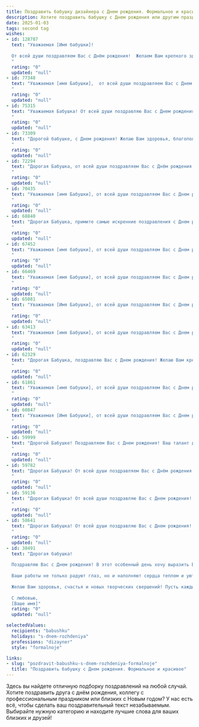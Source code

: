 ```yaml
---
title: Поздравить бабушку дизайнера c Днем рождения. Формальное и красивое
description: Хотите поздравить бабушку c Днем рождения или другим праздником? Наш ИИ создаст незабываемое поздравление, а вы обязательно выделитесь среди других.  
date: 2025-01-03
tags: second tag
wishes:
- id: 128787
  text: "Уважаемая [Имя бабушки]!
  
  От всей души поздравляем Вас с Днём рождения!  Желаем Вам крепкого здоровья,  неиссякаемого вдохновения и творческих успехов в Вашей деятельности дизайнера. Пусть каждый новый день дарит Вам радость,  уют и  окружение любящих людей. Счастья, благополучия и долгих лет жизни!
  "
  rating: "0"
  updated: "null"
- id: 77348
  text: "Уважаемая [имя Бабушки],  от всей души поздравляем Вас с Днем рождения! Желаем Вам крепкого здоровья,  творческих успехов в Вашей профессии дизайнера,  радости и  светлых мгновений в кругу близких.  Пусть  каждый день  будет наполнен  красотой и  гармонией, которую Вы сами создаете  в  жизни.
  "
  rating: "0"
  updated: "null"
- id: 75315
  text: "Уважаемая Бабушка! От всей души поздравляю Вас с Днем рождения! Желаю Вам крепкого здоровья, неиссякаемой энергии, вдохновения и новых творческих свершений в Вашей профессии дизайнера. Пусть каждый день будет наполнен радостью, теплом и любовью близких. Счастья Вам, дорогая Бабушка!
  "
  rating: "0"
  updated: "null"
- id: 73309
  text: "Дорогой бабушке, с Днем рождения! Желаю Вам здоровья, благополучия и вдохновения в вашем творчестве. Пусть ваша талантливая рука дизайнера продолжает создавать красоту в этом мире.
  "
  rating: "0"
  updated: "null"
- id: 72294
  text: "Дорогая Бабушка, от всей души поздравляем Вас с Днём рождения! Пусть Ваша жизнь будет наполнена яркими красками, как Ваши дизайнерские творения, а каждый день приносит новые творческие идеи и вдохновение! Желаем Вам крепкого здоровья, семейного благополучия и бесконечного счастья!
  "
  rating: "0"
  updated: "null"
- id: 70435
  text: "Уважаемая [имя Бабушки], от всей души поздравляем Вас с Днем рождения! Желаем Вам крепкого здоровья, творческого вдохновения, новых интересных проектов и ярких красок в жизни. Пусть каждый день будет наполнен радостью и вдохновляет на новые дизайнерские шедевры!
  "
  rating: "0"
  updated: "null"
- id: 68840
  text: "Дорогая Бабушка, примите самые искренние поздравления с Днем рождения! Желаю Вам крепкого здоровья, вдохновения в творчестве и радости от каждого прожитого дня. Пусть Ваши талантливые руки дизайнера продолжают создавать красоту и дарить людям позитивные эмоции. С днем рождения!
  "
  rating: "0"
  updated: "null"
- id: 67452
  text: "Уважаемая [имя бабушки], от всей души поздравляем Вас с Днем рождения! Желаем Вам крепкого здоровья, творческого вдохновения и неиссякаемой энергии в Вашей работе дизайнера. Пусть каждый день дарит Вам радость, а Ваша жизнь будет наполнена красотой и гармонией, которые Вы создаете своими руками.
  "
  rating: "0"
  updated: "null"
- id: 66469
  text: "Уважаемая [имя Бабушки], от всей души поздравляем Вас с Днем рождения! Желаем Вам крепкого здоровья, творческих успехов в Вашей профессии дизайнера, вдохновения и радости в каждом дне! Пусть Ваша жизнь будет наполнена яркими красками, как Ваша замечательная работа!
  "
  rating: "0"
  updated: "null"
- id: 65081
  text: "Уважаемая [Имя Бабушки], от всей души поздравляем Вас с Днем рождения! Желаем Вам крепкого здоровья, вдохновения в творчестве и неиссякаемой энергии. Пусть Ваша жизнь будет наполнена радостью, оптимизмом и новыми творческими проектами.
  "
  rating: "0"
  updated: "null"
- id: 63413
  text: "Уважаемая [имя Бабушки], от всей души поздравляем Вас с Днем рождения! Желаем Вам крепкого здоровья, творческого вдохновения, новых интересных проектов и бесконечного оптимизма. Пусть Ваша жизнь будет наполнена яркими красками, а каждый день приносит радость и новые  впечатления!
  "
  rating: "0"
  updated: "null"
- id: 62329
  text: "Дорогая Бабушка, поздравляю Вас с Днем рождения! Желаю Вам крепкого здоровья, вдохновения в творчестве, радости от жизни и ярких красок в каждом дне! Пусть Ваши дизайнерские идеи продолжают удивлять и радовать всех вокруг!
  "
  rating: "0"
  updated: "null"
- id: 61861
  text: "Уважаемая [имя бабушки], от всей души поздравляем Вас с Днем рождения! Желаем Вам крепкого здоровья, неиссякаемого вдохновения и долгих лет творческой жизни. Пусть Ваши таланты дизайнера продолжают радовать нас красотой и оригинальностью.
  "
  rating: "0"
  updated: "null"
- id: 60847
  text: "Уважаемая [Имя Бабушки], от всей души поздравляем Вас с Днем рождения! Желаем Вам крепкого здоровья, благополучия и творческого вдохновения в Вашей профессии дизайнера. Пусть каждый день дарит Вам новые идеи и радостные события. Счастья, любви и долгих лет жизни!
  "
  rating: "0"
  updated: "null"
- id: 59999
  text: "Дорогой Бабушке! Поздравляем Вас с Днем рождения! Ваш талант дизайнера всегда восхищал нас, а ваша творческая энергия вдохновляет. Желаем Вам крепкого здоровья, вдохновения, новых творческих свершений и всегда радостного настроения!
  "
  rating: "0"
  updated: "null"
- id: 59782
  text: "Дорогая Бабушка! От всей души поздравляем Вас с Днём рождения! Желаем Вам крепкого здоровья, неиссякаемого вдохновения и творческих успехов в Вашей профессии дизайнера. Пусть каждый день дарит Вам яркие краски, новые идеи и радость от Вашего таланта!
  "
  rating: "0"
  updated: "null"
- id: 59136
  text: "Дорогая Бабушка! От всей души поздравляю Вас с Днем рождения! Желаю Вам крепкого здоровья, творческих успехов в дизайнерской сфере и радостных моментов, которые  дарят Вам любовь и вдохновение!
  "
  rating: "0"
  updated: "null"
- id: 58641
  text: "Дорогая Бабушка! От всей души поздравляю Вас с Днем рождения! Желаю Вам крепкого здоровья, неиссякаемого оптимизма и вдохновения. Пусть Ваша творческая энергия, присущая талантливому дизайнеру, никогда не иссякнет! Пусть каждый день приносит новые идеи и радость жизни.
  "
  rating: "0"
  updated: "null"
- id: 38491
  text: "Дорогая бабушка!
  
  Поздравляю Вас с Днем рождения! В этот особенный день хочу выразить Вам свою глубочайшую благодарность и восхищение. Вы — не только замечательный человек, но и талантливый дизайнер, чье творчество и креативность вдохновляют окружающих.
  
  Ваши работы не только радуют глаз, но и наполняют сердца теплом и уютом. С каждым вашим новым проектом мир становится красивее и ярче, и за это мы все Вам очень благодарны.
  
  Желаю Вам здоровья, счастья и новых творческих свершений! Пусть каждый день приносит радость, а ваши идеи продолжают воплощаться в жизнь.
  
  С любовью,
  [Ваше имя]"
  rating: "0"
  updated: "null"

selectedValues:
  recipients: "babushku"
  holidays: "s-dnem-rozhdeniya"
  professions: "dizayner"
  style: "formalnoje"

links:
- slug: "pozdravit-babushku-s-dnem-rozhdeniya-formalnoje"
  title: "Поздравить бабушку c Днем рождения. Формальное и красивое"
---
```


Здесь вы найдете отличную подборку поздравлений на любой случай.
Хотите поздравить друга с днём рождения, коллегу с профессиональным праздником или близких с Новым годом? У нас есть всё, чтобы сделать ваш поздравительный текст незабываемым. Выбирайте нужную категорию и находите лучшие слова для ваших близких и друзей!
